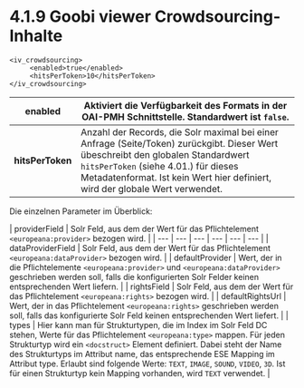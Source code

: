 # 4.1.9 Goobi viewer Crowdsourcing-Inhalte

```markup
<iv_crowdsourcing>
     <enabled>true</enabled>
     <hitsPerToken>10</hitsPerToken>
</iv_crowdsourcing>
```

| **enabled**  | Aktiviert die Verfügbarkeit des Formats in der OAI-PMH Schnittstelle. Standardwert ist `false`. |
| --- | --- |
| **hitsPerToken**  | Anzahl der Records, die Solr maximal bei einer Anfrage \(Seite/Token\) zurückgibt. Dieser Wert übeschreibt den globalen Standardwert `hitsPerToken` \(siehe 4.01.\) für dieses Metadatenformat. Ist kein Wert hier definiert, wird der globale Wert verwendet. |



Die einzelnen Parameter im Überblick:

| providerField  | Solr Feld, aus dem der Wert für das Pflichtelement `<europeana:provider>` bezogen wird. |
| --- | --- | --- | --- | --- | --- |
| dataProviderField  | Solr Feld, aus dem der Wert für das Pflichtelement `<europeana:dataProvider>` bezogen wird. |
| defaultProvider  | Wert, der in die Pflichtelemente `<europeana:provider>` und `<europeana:dataProvider>` geschrieben werden soll, falls die konfigurierten Solr Felder keinen entsprechenden Wert liefern. |
| rightsField  | Solr Feld, aus dem der Wert für das Pflichtelement `<europeana:rights>` bezogen wird. |
| defaultRightsUrl  | Wert, der in das Pflichtelement `<europeana:rights>` geschrieben werden soll, falls das konfigurierte Solr Feld keinen entsprechenden Wert liefert. |
| types  | Hier kann man für Strukturtypen, die im Index im Solr Feld DC stehen, Werte für das Pflichtelement `<europeana:type>` mappen. Für jeden Strukturtyp wird ein `<docstruct>` Element definiert. Dabei steht der Name des Strukturtyps im Attribut name, das entsprechende ESE Mapping im Attribut type. Erlaubt sind folgende Werte: `TEXT`, `IMAGE`, `SOUND`, `VIDEO`, `3D`. Ist für einen Strukturtyp kein Mapping vorhanden, wird `TEXT` verwendet. |


